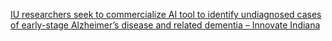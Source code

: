 [IU researchers seek to commercialize AI tool to identify undiagnosed cases of early-stage Alzheimer’s disease and related dementia – Innovate Indiana](https://qi.tc/qi/110920)